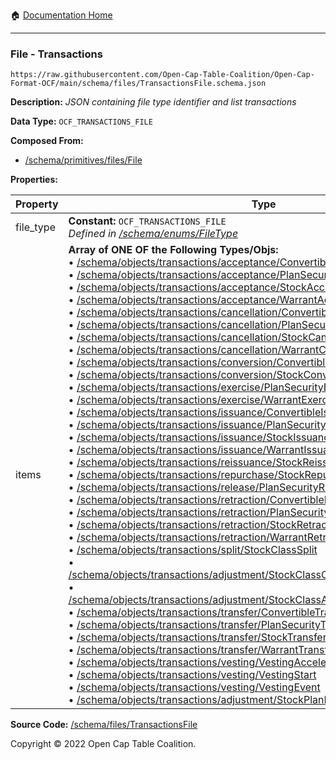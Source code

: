 :house: [Documentation Home](../../home/xudiera/code/README.md)

---

### File - Transactions

`https://raw.githubusercontent.com/Open-Cap-Table-Coalition/Open-Cap-Format-OCF/main/schema/files/TransactionsFile.schema.json`

**Description:** _JSON containing file type identifier and list transactions_

**Data Type:** `OCF_TRANSACTIONS_FILE`

**Composed From:**

- [/schema/primitives/files/File](../primitives/files/File.md)

**Properties:**

| Property  | Type                                                                                                                                                                                                                                                                                                                                                                                                                                                                                                                                                                                                                                                                                                                                                                                                                                                                                                                                                                                                                                                                                                                                                                                                                                                                                                                                                                                                                                                                                                                                                                                                                                                                                                                                                                                                                                                                                                                                                                                                                                                                                                                                                                                                                                                                                                                                                                                                                                                                                                                                                                                                                                                                                                                                                                                                                                                                                                                                                                                                                                                                                                                                                                                                                                                                                                                                                                                                                                                                                                                                                                                                                                                                                                                                                                                                                                                                                                                                                                                                                                                                                                                                                                                                                                                                                                                                                                                                                                                                                                                                                                                                                                          | Description                     | Required   |
| --------- | --------------------------------------------------------------------------------------------------------------------------------------------------------------------------------------------------------------------------------------------------------------------------------------------------------------------------------------------------------------------------------------------------------------------------------------------------------------------------------------------------------------------------------------------------------------------------------------------------------------------------------------------------------------------------------------------------------------------------------------------------------------------------------------------------------------------------------------------------------------------------------------------------------------------------------------------------------------------------------------------------------------------------------------------------------------------------------------------------------------------------------------------------------------------------------------------------------------------------------------------------------------------------------------------------------------------------------------------------------------------------------------------------------------------------------------------------------------------------------------------------------------------------------------------------------------------------------------------------------------------------------------------------------------------------------------------------------------------------------------------------------------------------------------------------------------------------------------------------------------------------------------------------------------------------------------------------------------------------------------------------------------------------------------------------------------------------------------------------------------------------------------------------------------------------------------------------------------------------------------------------------------------------------------------------------------------------------------------------------------------------------------------------------------------------------------------------------------------------------------------------------------------------------------------------------------------------------------------------------------------------------------------------------------------------------------------------------------------------------------------------------------------------------------------------------------------------------------------------------------------------------------------------------------------------------------------------------------------------------------------------------------------------------------------------------------------------------------------------------------------------------------------------------------------------------------------------------------------------------------------------------------------------------------------------------------------------------------------------------------------------------------------------------------------------------------------------------------------------------------------------------------------------------------------------------------------------------------------------------------------------------------------------------------------------------------------------------------------------------------------------------------------------------------------------------------------------------------------------------------------------------------------------------------------------------------------------------------------------------------------------------------------------------------------------------------------------------------------------------------------------------------------------------------------------------------------------------------------------------------------------------------------------------------------------------------------------------------------------------------------------------------------------------------------------------------------------------------------------------------------------------------------------------------------------------------------------------------------------------------------------------------------- | ------------------------------- | ---------- |
| file_type | **Constant:** `OCF_TRANSACTIONS_FILE`</br>_Defined in [/schema/enums/FileType](../enums/FileType.md)_                                                                                                                                                                                                                                                                                                                                                                                                                                                                                                                                                                                                                                                                                                                                                                                                                                                                                                                                                                                                                                                                                                                                                                                                                                                                                                                                                                                                                                                                                                                                                                                                                                                                                                                                                                                                                                                                                                                                                                                                                                                                                                                                                                                                                                                                                                                                                                                                                                                                                                                                                                                                                                                                                                                                                                                                                                                                                                                                                                                                                                                                                                                                                                                                                                                                                                                                                                                                                                                                                                                                                                                                                                                                                                                                                                                                                                                                                                                                                                                                                                                                                                                                                                                                                                                                                                                                                                                                                                                                                                                                         | Object type field               | `REQUIRED` |
| items     | **Array of ONE OF the Following Types/Objs:**</br>&bull; [/schema/objects/transactions/acceptance/ConvertibleAcceptance](../objects/transactions/acceptance/ConvertibleAcceptance.md)</br>&bull; [/schema/objects/transactions/acceptance/PlanSecurityAcceptance](../objects/transactions/acceptance/PlanSecurityAcceptance.md)</br>&bull; [/schema/objects/transactions/acceptance/StockAcceptance](../objects/transactions/acceptance/StockAcceptance.md)</br>&bull; [/schema/objects/transactions/acceptance/WarrantAcceptance](../objects/transactions/acceptance/WarrantAcceptance.md)</br>&bull; [/schema/objects/transactions/cancellation/ConvertibleCancellation](../objects/transactions/cancellation/ConvertibleCancellation.md)</br>&bull; [/schema/objects/transactions/cancellation/PlanSecurityCancellation](../objects/transactions/cancellation/PlanSecurityCancellation.md)</br>&bull; [/schema/objects/transactions/cancellation/StockCancellation](../objects/transactions/cancellation/StockCancellation.md)</br>&bull; [/schema/objects/transactions/cancellation/WarrantCancellation](../objects/transactions/cancellation/WarrantCancellation.md)</br>&bull; [/schema/objects/transactions/conversion/ConvertibleConversion](../objects/transactions/conversion/ConvertibleConversion.md)</br>&bull; [/schema/objects/transactions/conversion/StockConversion](../objects/transactions/conversion/StockConversion.md)</br>&bull; [/schema/objects/transactions/exercise/PlanSecurityExercise](../objects/transactions/exercise/PlanSecurityExercise.md)</br>&bull; [/schema/objects/transactions/exercise/WarrantExercise](../objects/transactions/exercise/WarrantExercise.md)</br>&bull; [/schema/objects/transactions/issuance/ConvertibleIssuance](../objects/transactions/issuance/ConvertibleIssuance.md)</br>&bull; [/schema/objects/transactions/issuance/PlanSecurityIssuance](../objects/transactions/issuance/PlanSecurityIssuance.md)</br>&bull; [/schema/objects/transactions/issuance/StockIssuance](../objects/transactions/issuance/StockIssuance.md)</br>&bull; [/schema/objects/transactions/issuance/WarrantIssuance](../objects/transactions/issuance/WarrantIssuance.md)</br>&bull; [/schema/objects/transactions/reissuance/StockReissuance](../objects/transactions/reissuance/StockReissuance.md)</br>&bull; [/schema/objects/transactions/repurchase/StockRepurchase](../objects/transactions/repurchase/StockRepurchase.md)</br>&bull; [/schema/objects/transactions/release/PlanSecurityRelease](../objects/transactions/release/PlanSecurityRelease.md)</br>&bull; [/schema/objects/transactions/retraction/ConvertibleRetraction](../objects/transactions/retraction/ConvertibleRetraction.md)</br>&bull; [/schema/objects/transactions/retraction/PlanSecurityRetraction](../objects/transactions/retraction/PlanSecurityRetraction.md)</br>&bull; [/schema/objects/transactions/retraction/StockRetraction](../objects/transactions/retraction/StockRetraction.md)</br>&bull; [/schema/objects/transactions/retraction/WarrantRetraction](../objects/transactions/retraction/WarrantRetraction.md)</br>&bull; [/schema/objects/transactions/split/StockClassSplit](../objects/transactions/split/StockClassSplit.md)</br>&bull; [/schema/objects/transactions/adjustment/StockClassConversionRatioAdjustment](../objects/transactions/adjustment/StockClassConversionRatioAdjustment.md)</br>&bull; [/schema/objects/transactions/adjustment/StockClassAuthorizedSharesAdjustment](../objects/transactions/adjustment/StockClassAuthorizedSharesAdjustment.md)</br>&bull; [/schema/objects/transactions/transfer/ConvertibleTransfer](../objects/transactions/transfer/ConvertibleTransfer.md)</br>&bull; [/schema/objects/transactions/transfer/PlanSecurityTransfer](../objects/transactions/transfer/PlanSecurityTransfer.md)</br>&bull; [/schema/objects/transactions/transfer/StockTransfer](../objects/transactions/transfer/StockTransfer.md)</br>&bull; [/schema/objects/transactions/transfer/WarrantTransfer](../objects/transactions/transfer/WarrantTransfer.md)</br>&bull; [/schema/objects/transactions/vesting/VestingAcceleration](../objects/transactions/vesting/VestingAcceleration.md)</br>&bull; [/schema/objects/transactions/vesting/VestingStart](../objects/transactions/vesting/VestingStart.md)</br>&bull; [/schema/objects/transactions/vesting/VestingEvent](../objects/transactions/vesting/VestingEvent.md)</br>&bull; [/schema/objects/transactions/adjustment/StockPlanPoolAdjustment](../objects/transactions/adjustment/StockPlanPoolAdjustment.md) | List of OCF transaction objects | `REQUIRED` |

**Source Code:** [/schema/files/TransactionsFile](../../../../../../../../schema/files/TransactionsFile.schema.json)

Copyright © 2022 Open Cap Table Coalition.
